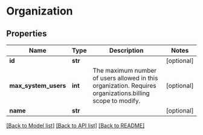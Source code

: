 # Organization

## Properties
Name | Type | Description | Notes
------------ | ------------- | ------------- | -------------
**id** | **str** |  | [optional] 
**max_system_users** | **int** | The maximum number of users allowed in this organization. Requires organizations.billing scope to modify. | [optional] 
**name** | **str** |  | [optional] 

[[Back to Model list]](../README.md#documentation-for-models) [[Back to API list]](../README.md#documentation-for-api-endpoints) [[Back to README]](../README.md)


